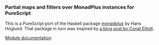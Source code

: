 ### Partial maps and filters over MonadPlus instances for PureScript

This is a PureScript port of the Haskell package
[monadplus](http://hackage.haskell.org/package/monadplus) by Hans Hoglund. That
package in turn was inspired by [a blog post by Conal
Elliott](http://conal.net/blog/posts/a-handy-generalized-filter).

[Module documentation](https://github.com/anttih/purescript-monadplus-partial/blob/master/API.md)


